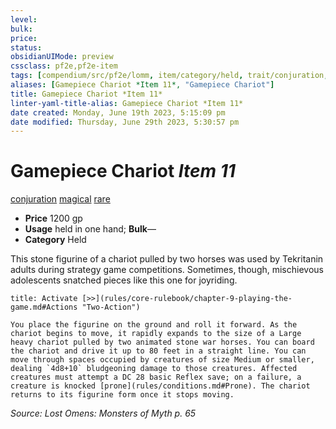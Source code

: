 ```yaml
---
level:
bulk:
price:
status:
obsidianUIMode: preview
cssclass: pf2e,pf2e-item
tags: [compendium/src/pf2e/lomm, item/category/held, trait/conjuration, trait/magical, trait/rare]
aliases: [Gamepiece Chariot *Item 11*, "Gamepiece Chariot"]
title: Gamepiece Chariot *Item 11*
linter-yaml-title-alias: Gamepiece Chariot *Item 11*
date created: Monday, June 19th 2023, 5:15:09 pm
date modified: Thursday, June 29th 2023, 5:30:57 pm
---
```


# Gamepiece Chariot *Item 11*

[conjuration](rules/traits/conjuration.md) [magical](rules/traits/magical.md) [rare](rules/traits/rare.md)  

- **Price** 1200 gp
- **Usage** held in one hand; **Bulk**—
- **Category** Held

This stone figurine of a chariot pulled by two horses was used by Tekritanin adults during strategy game competitions. Sometimes, though, mischievous adolescents snatched pieces like this one for joyriding.

```ad-embed-ability
title: Activate [>>](rules/core-rulebook/chapter-9-playing-the-game.md#Actions "Two-Action")

You place the figurine on the ground and roll it forward. As the chariot begins to move, it rapidly expands to the size of a Large heavy chariot pulled by two animated stone war horses. You can board the chariot and drive it up to 80 feet in a straight line. You can move through spaces occupied by creatures of size Medium or smaller, dealing `4d8+10` bludgeoning damage to those creatures. Affected creatures must attempt a DC 28 basic Reflex save; on a failure, a creature is knocked [prone](rules/conditions.md#Prone). The chariot returns to its figurine form once it stops moving.
```

*Source: Lost Omens: Monsters of Myth p. 65*
